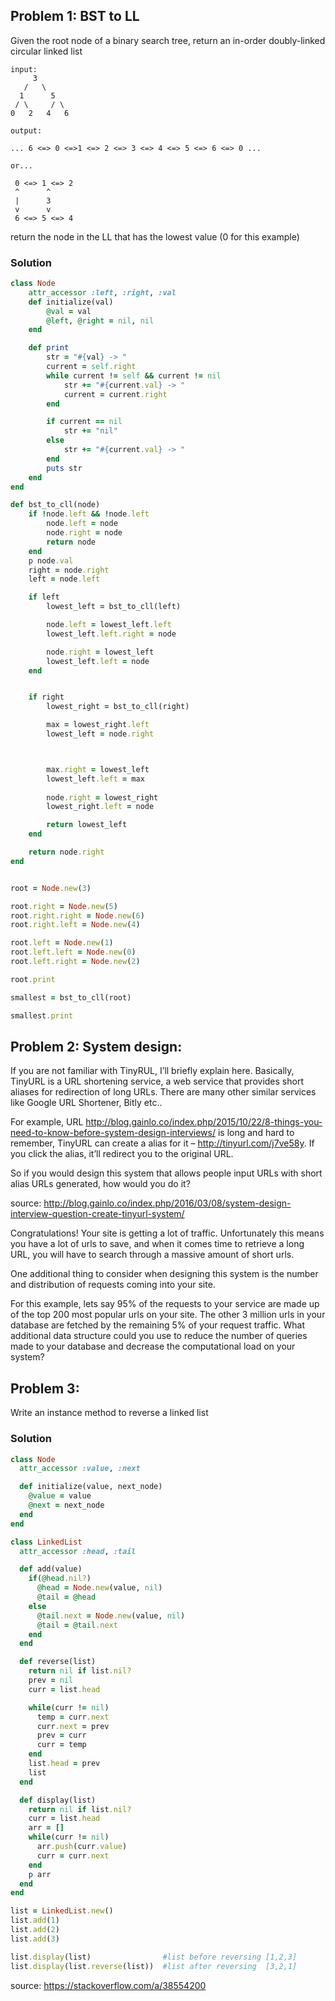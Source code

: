 
## Problem 1: BST to LL

Given the root node of a binary search tree,
return an in-order doubly-linked circular linked list
```
input:
     3
   /   \
  1      5
 / \     / \
0   2   4   6

output:

... 6 <=> 0 <=>1 <=> 2 <=> 3 <=> 4 <=> 5 <=> 6 <=> 0 ...

or...

 0 <=> 1 <=> 2
 ^		^
 |		3
 v		v
 6 <=> 5 <=> 4
```

return the node in the LL that has the lowest value (0 for this example)


### Solution
```ruby
class Node
	attr_accessor :left, :right, :val
	def initialize(val)
		@val = val
		@left, @right = nil, nil
	end

	def print
		str = "#{val} -> "
		current = self.right
		while current != self && current != nil
			str += "#{current.val} -> "
			current = current.right
		end

		if current == nil
			str += "nil"
		else
			str += "#{current.val} -> "
		end
		puts str
	end
end

def bst_to_cll(node)
	if !node.left && !node.left
		node.left = node
		node.right = node
		return node
	end
	p node.val
	right = node.right
	left = node.left

	if left
		lowest_left = bst_to_cll(left)

		node.left = lowest_left.left
		lowest_left.left.right = node

		node.right = lowest_left
		lowest_left.left = node
	end


	if right
		lowest_right = bst_to_cll(right)

		max = lowest_right.left
		lowest_left = node.right



		max.right = lowest_left
		lowest_left.left = max
		
		node.right = lowest_right
		lowest_right.left = node

		return lowest_left
	end

	return node.right
end


root = Node.new(3)

root.right = Node.new(5)
root.right.right = Node.new(6)
root.right.left = Node.new(4)

root.left = Node.new(1)
root.left.left = Node.new(0)
root.left.right = Node.new(2)

root.print

smallest = bst_to_cll(root)

smallest.print
```



## Problem 2: System design:

If you are not familiar with TinyRUL, I’ll briefly explain here. Basically, TinyURL is a URL shortening service, a web service that provides short aliases for redirection of long URLs. There are many other similar services like Google URL Shortener, Bitly etc..

For example, URL http://blog.gainlo.co/index.php/2015/10/22/8-things-you-need-to-know-before-system-design-interviews/ is long and hard to remember, TinyURL can create a alias for it – http://tinyurl.com/j7ve58y. If you click the alias, it’ll redirect you to the original URL.


So if you would design this system that allows people input URLs with short alias URLs generated, how would you do it?


source: http://blog.gainlo.co/index.php/2016/03/08/system-design-interview-question-create-tinyurl-system/

Congratulations! Your site is getting a lot of traffic. Unfortunately this means you have a lot of urls to save, and when it comes time to retrieve a long URL, you will have to search through a massive amount of short urls.

One additional thing to consider when designing this system is the number and distribution of requests coming into your site.

For this example, lets say 95% of the requests to your service are made up of the top 200 most popular urls on your site. The other 3 million urls in your database are fetched by the remaining 5% of your request traffic. What additional data structure could you use to reduce the number of queries made to your database and decrease the computational load on your system?




## Problem 3:

Write an instance method to reverse a linked list


### Solution

``` ruby
class Node
  attr_accessor :value, :next

  def initialize(value, next_node)
    @value = value
    @next = next_node
  end
end

class LinkedList
  attr_accessor :head, :tail

  def add(value)
    if(@head.nil?)
      @head = Node.new(value, nil)
      @tail = @head
    else
      @tail.next = Node.new(value, nil)
      @tail = @tail.next
    end
  end

  def reverse(list)
    return nil if list.nil?
    prev = nil
    curr = list.head

    while(curr != nil)
      temp = curr.next
      curr.next = prev
      prev = curr
      curr = temp
    end
    list.head = prev
    list
  end

  def display(list)
    return nil if list.nil?
    curr = list.head
    arr = []
    while(curr != nil)
      arr.push(curr.value)
      curr = curr.next
    end
    p arr
  end
end

list = LinkedList.new()
list.add(1)
list.add(2)
list.add(3)

list.display(list)                #list before reversing [1,2,3]
list.display(list.reverse(list))  #list after reversing  [3,2,1]
```
source: https://stackoverflow.com/a/38554200
